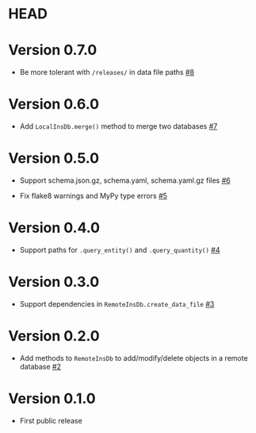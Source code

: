 # HEAD

# Version 0.7.0

-   Be more tolerant with `/releases/` in data file paths [#8](https://github.com/ziotom78/libinsdb/pull/8)

# Version 0.6.0

-   Add `LocalInsDb.merge()` method to merge two databases [#7](https://github.com/ziotom78/libinsdb/pull/7)

# Version 0.5.0

-   Support schema.json.gz, schema.yaml, schema.yaml.gz files [#6](https://github.com/ziotom78/libinsdb/pull/6)

-   Fix flake8 warnings and MyPy type errors [#5](https://github.com/ziotom78/libinsdb/pull/5)

# Version 0.4.0

-   Support paths for `.query_entity()` and `.query_quantity()` [#4](https://github.com/ziotom78/libinsdb/pull/4)

# Version 0.3.0

-   Support dependencies in `RemoteInsDb.create_data_file` [#3](https://github.com/ziotom78/libinsdb/pull/3)

# Version 0.2.0

-   Add methods to `RemoteInsDb` to add/modify/delete objects in a remote database [#2](https://github.com/ziotom78/libinsdb/pull/2)

# Version 0.1.0

-   First public release
